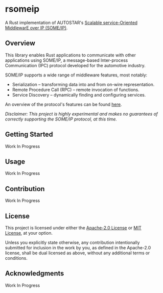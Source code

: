 # rsomeip

A Rust implementation of AUTOSTAR's [Scalable service-Oriented MiddlewarE over IP (SOME/IP)](https://some-ip.com/).

## Overview

This library enables Rust applications to communicate with other applications using SOME/IP, a message-based Inter-process Communication (IPC) protocol developed for the automotive industry.

SOME/IP supports a wide range of middleware features, most notably:

- Serialization – transforming data into and from on-wire representation.
- Remote Procedure Call (RPC) – remote invocation of functions.
- Service Discovery – dynamically finding and configuring services.

An overview of the protocol's features can be found [here](https://some-ip.com/details.shtml).

*Disclaimer: This project is highly experimental and makes no guarantees of correctly supporting the SOME/IP protocol, at this time.*

## Getting Started

Work In Progress

## Usage

Work In Progress

## Contribution

Work In Progress

## License

This project is licensed under either the [Apache-2.0 License](http://www.apache.org/licenses/LICENSE-2.0) or [MIT License](http://opensource.org/licenses/MIT), at your option.

Unless you explicitly state otherwise, any contribution intentionally submitted
for inclusion in the work by you, as defined in the Apache-2.0 license, shall be dual licensed as above, without any additional terms or conditions.

## Acknowledgments

Work In Progress
